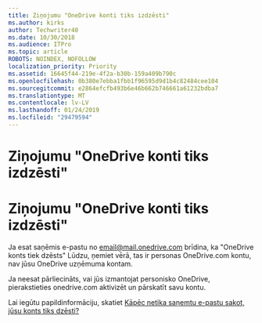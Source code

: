 ```yaml
---
title: Ziņojumu "OneDrive konti tiks izdzēsti"
ms.author: kirks
author: Techwriter40
ms.date: 10/30/2018
ms.audience: ITPro
ms.topic: article
ROBOTS: NOINDEX, NOFOLLOW
localization_priority: Priority
ms.assetid: 16645f44-219e-4f2a-b30b-159a409b790c
ms.openlocfilehash: 0b380e7ebba1fbb1f96595d9d1b4c82484cee104
ms.sourcegitcommit: e2864efcfb493b6e46b662b746661a61232bdba7
ms.translationtype: MT
ms.contentlocale: lv-LV
ms.lasthandoff: 01/24/2019
ms.locfileid: "29479594"
---
```

# <a name="onedrive-account-will-be-deleted-message"></a>Ziņojumu "OneDrive konti tiks izdzēsti"

# <a name="onedrive-account-will-be-deleted-message"></a>Ziņojumu "OneDrive konti tiks izdzēsti"

Ja esat saņēmis e-pastu no email@mail.onedrive.com brīdina, ka "OneDrive konts tiek dzēsts" Lūdzu, ņemiet vērā, tas ir personas OneDrive.com kontu, nav jūsu OneDrive uzņēmuma kontam. 
  
Ja neesat pārliecināts, vai jūs izmantojat personisko OneDrive, pierakstieties onedrive.com aktivizēt un pārskatīt savu kontu.
  
Lai iegūtu papildinformāciju, skatiet [Kāpēc netika saņemtu e-pastu sakot, jūsu konts tiks dzēsti?](https://go.microsoft.com/fwlink/?linkid=2036151&amp;clcid=0x409)
  

